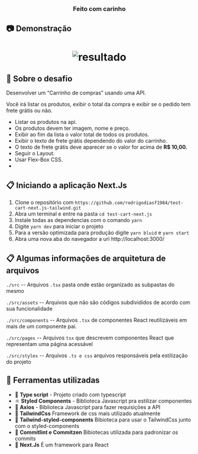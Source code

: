 <h3 align="center">
  Feito com carinho
</h3>

## :camera: Demonstração
<h1 align="center">   
  <img alt="resultado" src="https://github.com/rodrigodiasf1984/teste-pizza/blob/development/public/assets/demostration/demonstration.gif"/>
</h1>

## :rocket: Sobre o desafio

Desenvolver um “Carrinho de compras” usando uma API.

Você irá listar os produtos, exibir o total da compra e exibir se o pedido tem frete grátis ou não.
- Listar os produtos na api.
- Os produtos devem ter imagem, nome e preço.
- Exibir ao fim da lista o valor total de todos os produtos.
- Exibir o texto de frete grátis dependendo do valor do carrinho.
- O texto de frete grátis deve aparecer se o valor for acima de **R$ 10,00.**
- Seguir o Layout.
- Usar Flex-Box CSS.
- 
## :clipboard: Iniciando a aplicação Next.Js

1. Clone o repositório com `https://github.com/rodrigodiasf1984/test-cart-next.js-tailwind.git`
2. Abra um terminal e entre na pasta `cd test-cart-next.js`
3. Instale todas as dependencias com o comando `yarn`
4. Digite `yarn dev` para iniciar o projeto
5. Para a versão optimizada para produção digite `yarn bluid` e `yarn start`
7. Abra uma nova aba do navegador a url http://localhost:3000/


## :clipboard: Algumas informações de arquitetura de arquivos
`./src` -- Arquivos `.tsx` pasta onde estão organizado as subpastas do mesmo

`./src/assets` -- Arquivos que não são códigos subdivididos de acordo com sua funcionalidade

`./src/components` -- Arquivos `.tsx` de componentes React reutilizáveis em mais de um componente pai.

`./src/pages` -- Arquivos `tsx` que descrevem componentes React que representam uma página acessável

`./src/styles` -- Arquivos `.ts e css` arquivos responsáveis pela estilização do projeto

## :hammer: Ferramentas utilizadas

- 📄 **Type script** - Projeto criado com typescript 
- ⚛️ **Styled Components** - Biblioteca Javascript pra estilizar componentes
- 📄 **Axios** - Biblioteca Javascript para fazer requisições a API
- 📄 **TailwindCss** Framework de css mais utilizado atualmente
- 📄 **Tailwind-styled-components** Bibioteca para usar o TailwindCss junto com o styled-components
- 📄 **Commitlint e Commitzen** Bibiotecas utilizada para padronizar os commits 
- 📄 **Next.Js** É um framework para React

</h1>

